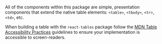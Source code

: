 All of the components within this package are simple, presentation
components that extend the native table elements: `<table>`,
`<tbody>`, `<tr>`, `<td>`, etc.

When building a table with the `react-tables` package follow
the [MDN Table Accessibility Practices](https://developer.mozilla.org/en-US/docs/Learn/HTML/Tables/Advanced#Tables_for_visually_impaired_users)
guidelines to ensure your implementation is accessible to screen-readers.
